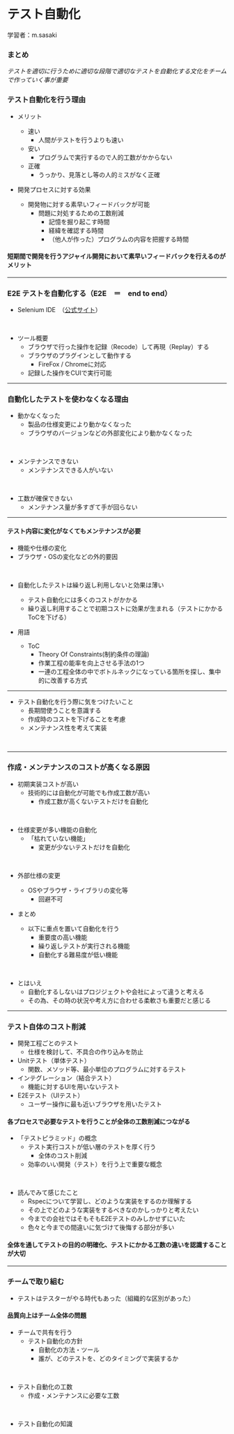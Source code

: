 # テスト自動化

学習者：m.sasaki

### まとめ

_テストを適切に行うために適切な段階で適切なテストを自動化する文化をチームで作っていく事が重要_

### テスト自動化を行う理由
- メリット
  - 速い
    - 人間がテストを行うよりも速い
  - 安い
    - プログラムで実行するので人的工数がかからない
  - 正確
    - うっかり、見落とし等の人的ミスがなく正確

- 開発プロセスに対する効果
  - 開発物に対する素早いフィードバックが可能
    - 問題に対処するための工数削減
      - 記憶を掘り起こす時間
      - 経緯を確認する時間
      - （他人が作った）プログラムの内容を把握する時間

#### 短期間で開発を行うアジャイル開発において素早いフィードバックを行えるのがメリット

---

### E2E テストを自動化する（E2E　＝　end to end）
- Selenium IDE　（[公式サイト](https://www.selenium.dev/selenium-ide/ "Selenium IDE")）

<br>

- ツール概要
  - ブラウザで行った操作を記録（Recode）して再現（Replay）する
  - ブラウザのプラグインとして動作する
    - FireFox / Chromeに対応
  - 記録した操作をCUIで実行可能

---

### 自動化したテストを使わなくなる理由
- 動かなくなった
  - 製品の仕様変更により動かなくなった
  - ブラウザのバージョンなどの外部変化により動かなくなった

<br>

- メンテナンスできない
  - メンテナンスできる人がいない

<br>

- 工数が確保できない
  - メンテナンス量が多すぎて手が回らない

---

#### テスト内容に変化がなくてもメンテナンスが必要
- 機能や仕様の変化
- ブラウザ・OSの変化などの外的要因

<br>

- 自動化したテストは繰り返し利用しないと効果は薄い
  - テスト自動化には多くのコストがかかる
  - 繰り返し利用することで初期コストに効果が生まれる（テストにかかるToCを下げる）

- 用語
  - ToC
    - Theory Of Constraints(制約条件の理論)
    - 作業工程の能率を向上させる手法の1つ
    - 一連の工程全体の中でボトルネックになっている箇所を探し、集中的に改善する方式

---

- テスト自動化を行う際に気をつけたいこと
  - 長期間使うことを意識する
  - 作成時のコストを下げることを考慮
  - メンテナンス性を考えて実装

<br>

---

### 作成・メンテナンスのコストが高くなる原因

- 初期実装コストが高い
  - 技術的には自動化が可能でも作成工数が高い
    - 作成工数が高くないテストだけを自動化

<br>

- 仕様変更が多い機能の自動化
  - 「枯れていない機能」
    - 変更が少ないテストだけを自動化

<br>

- 外部仕様の変更
  - OSやブラウザ・ライブラリの変化等
    - 回避不可

- まとめ
  - 以下に重点を置いて自動化を行う
    - 重要度の高い機能
    - 繰り返しテストが実行される機能
    - 自動化する難易度が低い機能

<br>

- とはいえ
  - 自動化するしないはプロジジェクトや会社によって違うと考える
  - その為、その時の状況や考え方に合わせる柔軟さも重要だと感じる

---

### テスト自体のコスト削減
- 開発工程ごとのテスト
  - 仕様を検討して、不具合の作り込みを防止
- Unitテスト（単体テスト）
  - 関数、メソッド等、最小単位のプログラムに対するテスト
- インテグレーション（結合テスト）
  - 機能に対するUIを用いないテスト
- E2Eテスト（UIテスト）
  - ユーザー操作に最も近いブラウザを用いたテスト

#### 各プロセスで必要なテストを行うことが全体の工数削減につながる
- 「テストピラミッド」の概念
  - テスト実行コストが低い層のテストを厚く行う
    - 全体のコスト削減
  - 効率のいい開発（テスト）を行う上で重要な概念

<br>

- 読んでみて感じたこと
  - Rspecについて学習し、どのような実装をするのか理解する
  - その上でどのような実装をするべきなのかしっかりと考えたい
  - 今までの会社ではそもそもE2Eテストのみしかせずにいた
  - 色々と今までの間違いに気づけて後悔する部分が多い

#### 全体を通してテストの目的の明確化、テストにかかる工数の違いを認識することが大切

---

### チームで取り組む
- テストはテスターがやる時代もあった（組織的な区別があった）

#### 品質向上はチーム全体の問題

- チームで共有を行う
  - テスト自動化の方針
    - 自動化の方法・ツール
    - 誰が、どのテストを、どのタイミングで実装するか

<br>

  - テスト自動化の工数
    - 作成・メンテナンスに必要な工数

<br>

  - テスト自動化の知識
